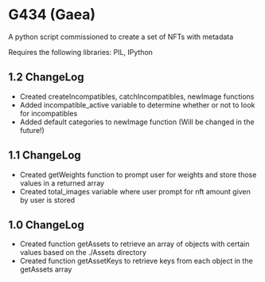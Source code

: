 # G434 (Gaea)

A python script commissioned to create a set of NFTs with metadata

Requires the following libraries: PIL, IPython


## 1.2 ChangeLog
* Created createIncompatibles, catchIncompatibles, newImage functions
* Added incompatible_active variable to determine whether or not to look for incompatibles
* Added default categories to newImage function (Will be changed in the future!)
## 1.1 ChangeLog
* Created getWeights function to prompt user for weights and store those values in a returned array
* Created total_images variable where user prompt for nft amount given by user is stored

## 1.0 ChangeLog
* Created function getAssets to retrieve an array of objects with certain values based on  the ./Assets directory
* Created function getAssetKeys to retrieve keys from each object in the getAssets array
